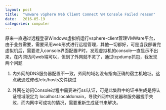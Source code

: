 ```yaml
---
layout: post
title:	"vmware vSphere Web Client Connect VM Console Failed reason"
date:	2016-05-19
categories: computer
---
```

原来一直通过远程登录Windows虚拟机运行vsphere-client管理VMWare平台，由于业务需要，需要采用web形式进行远程管理，其他一切都好，可是当我部署完虚拟机后，需要进入console界面配置IP时，发现虚拟机的console一直显示不出来，在内网访问web端可以，但到了外网就不灵了，通过tcpdump抓包，我发现两个问题

1. 内外网的DNS服务器配置不一致，外网的域名没有指向正确的宿主机地址。这点我通过修改/etc/hosts文件绕过

2. 外网在访问Console过程中需要进行ssl认证，可是此集群中的证书生成是将认证领域限定为 localhost.localdomain，导致外网中浏览器和服务器握手失败，而内网中可成功的情况，需要重新生成证书来解决。
